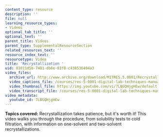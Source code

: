 ```yaml
---
content_type: resource
description: ''
file: null
learning_resource_types:
- Videos
optional_tab_title: ''
optional_text: ''
parent_title: Videos
parent_type: SupplementalResourceSection
related_resources_text: ''
resource_index_text: ''
resourcetype: Video
title: 'Recrystallization '
uid: 81011d5b-7401-db6e-83f0-c438536404a3
video_files:
  archive_url: http://www.archive.org/download/MITRES.5.0001/Recrystallization_MitDigitalLabTechniquesManual.mp4
  video_captions_file: /courses/res-5-0001-digital-lab-techniques-manual-spring-2007/33f7e456c1bf576a941b5fae852a17b4_7LBGQHjgHEw.vtt
  video_thumbnail_file: https://img.youtube.com/vi/7LBGQHjgHEw/default.jpg
  video_transcript_file: /courses/res-5-0001-digital-lab-techniques-manual-spring-2007/701c9011eb27f46643e0ae17425a5a86_7LBGQHjgHEw.pdf
video_metadata:
  youtube_id: 7LBGQHjgHEw
---
```


**Topics covered:** Recrystallization takes patience, but it's worth it! This video walks you through the procedure, from solubility tests to cold filtration, with information on one-solvent and two-solvent recrystallizations.